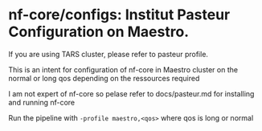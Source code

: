 # nf-core/configs: Institut Pasteur Configuration on Maestro.

If you are using TARS cluster, please refer to pasteur profile.

This is an intent for configuration of nf-core in Maestro cluster on the normal or long qos depending on the ressources required

I am not expert of nf-core so pelase refer to  docs/pasteur.md for installing and running nf-core 

Run the pipeline with `-profile maestro,<qos>` where qos is long or normal

